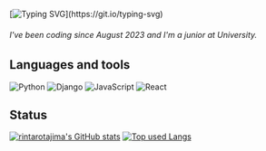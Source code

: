 [![Typing SVG](https://readme-typing-svg.demolab.com?font=Shippori+Antique+B1&pause=1000&color=783BF7&random=false&width=435&lines=Thank+you+for+coming+to+my+Github.)](https://git.io/typing-svg)


###### I've been coding since August 2023 and I'm a junior at University.

## Languages and tools
![Python](https://skillicons.dev/icons?i=python) ![Django](https://skillicons.dev/icons?i=django) ![JavaScript](https://skillicons.dev/icons?i=js) ![React](https://skillicons.dev/icons?i=react)

## Status

[![rintarotajima's GitHub stats](https://github-readme-stats.vercel.app/api?username=rintarotajima&count_private=true&show_icons=true&theme=yeblu)](https://github.com/rintarotajima/)
[![Top used Langs](https://github-readme-stats.vercel.app/api/top-langs/?username=rintarotajima&layout=compact&theme=yeblu)](https://github.com/rintarotajima/)

